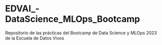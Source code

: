# EDVAI_-DataScience_MLOps_Bootcamp
Repositorio de las prácticas del Bootcamp de Data Science y MLOps 2023 de la Escuela de Datos Vivos

